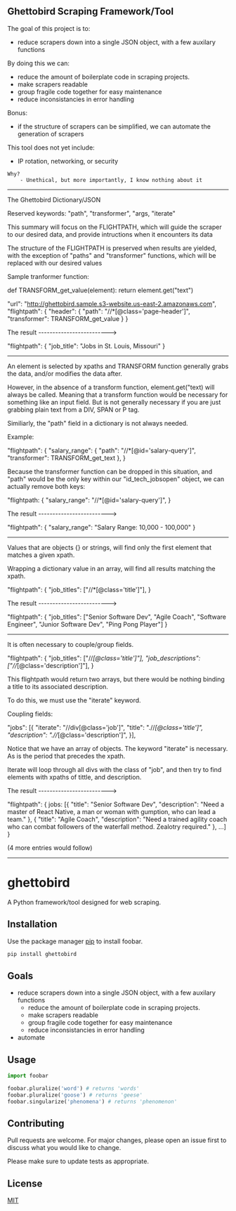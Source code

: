 Ghettobird Scraping Framework/Tool
-----------------------------
The goal of this project is to:
   - reduce scrapers down into a single JSON object, with a few auxilary functions

By doing this we can:
   - reduce the amount of boilerplate code in scraping projects.
   - make scrapers readable
   - group fragile code together for easy maintenance
   - reduce inconsistancies in error handling

Bonus:
 
   - if the structure of scrapers can be simplified, we can automate the generation
     of scrapers

This tool does not yet include:
   - IP rotation, networking, or security

    Why?
        - Unethical, but more importantly, I know nothing about it

---------------------------------------------------------------------------------
The Ghettobird Dictionary/JSON

Reserved keywords: "path", "transformer", "args, "iterate"

This summary will focus on the FLIGHTPATH, which will guide the scraper to our desired data, and provide intructions when it encounters its data

The structure of the FLIGHTPATH is preserved when results are yielded, with the exception of "paths" and "transformer" functions, which will be replaced with our desired values

Sample tranformer function:

def TRANSFORM_get_value(element):
    return element.get("text")

"url": "http://ghettobird.sample.s3-website.us-east-2.amazonaws.com",
"flightpath": {
    "header": {
        "path": "//*[@class='page-header']",
        "transformer": TRANSFORM_get_value
    }
}

The result ------------------------->

"flightpath": {
    "job_title": "Jobs in St. Louis, Missouri"
}

--------------------------------------

An element is selected by xpaths and TRANSFORM function generally grabs the data, and/or modifies the data after. 

However, in the absence of a transform function, element.get("text) will always be called. Meaning that a transform function would be necessary for something 
like an input field. But is not generally necessary if you are just grabbing plain text from a DIV, SPAN or P tag.

Similiarly, the "path" field in a dictionary is not always needed.

Example:

"flightpath": {
    "salary_range": {
         "path": "//*[@id='salary-query']",
         "transformer": TRANSFORM_get_text
    },
}

Because the transformer function can be dropped in this situation, and "path" would be the only key within our "id_tech_jobsopen" object, we can actually remove both keys:

"flightpath: {
    "salary_range": "//*[@id='salary-query']",
}

The result ------------------------->

"flightpath": {
    "salary_range":  "Salary Range: 10,000 - 100,000"
}

--------------------------------------

Values that are objects {} or strings, will find only the first element that matches a given xpath. 

Wrapping a dictionary value in an array, will find all results matching the xpath.

"flightpath": {
    "job_titles": ["//*[@class='title']"],
}

The result ------------------------->

"flightpath": {
    "job_titles": ["Senior Software Dev", "Agile Coach", "Software Engineer", "Junior Software Dev", "Ping Pong Player"]
}

-------------------------------------

It is often necessary to couple/group fields.

"flightpath": {
    "job_titles": ["//*[@class='title']"],
    "job_descriptions": ["//*[@class='description']"],
}

This flightpath would return two arrays, but there would be nothing binding a title to its associated description.

To do this, we must use the "iterate" keyword.

Coupling fields: 

"jobs": [{
             "iterate": "//div[@class='job']",
             "title": ".//*[@class='title']",
             "description": ".//*[@class='description']",
         }],

Notice that we have an array of objects. The keyword "iterate" is necessary. As is the period that precedes the xpath. 

Iterate will loop through all divs with the class of "job", and then try to find elements with xpaths of tittle, and description. 

The result ------------------------->

"flightpath": {
    jobs: [{
        "title": "Senior Software Dev",
        "description": "Need a master of React Native, a man or woman with gumption, who can lead a team."
    },
    {
        "title": "Agile Coach",
        "description": "Need a trained agility coach who can combat followers of the waterfall method. Zealotry required."
    },
    ...]
}

(4 more entries would follow)

-------------------------------------






# ghettobird

A Python framework/tool designed for web scraping.

## Installation

Use the package manager [pip](https://pip.pypa.io/en/stable/) to install foobar.

```bash
pip install ghettobird
```

## Goals

- reduce scrapers down into a single JSON object, with a few auxilary functions
   - reduce the amount of boilerplate code in scraping projects.
   - make scrapers readable
   - group fragile code together for easy maintenance
   - reduce inconsistancies in error handling
- automate 

## Usage

```python
import foobar

foobar.pluralize('word') # returns 'words'
foobar.pluralize('goose') # returns 'geese'
foobar.singularize('phenomena') # returns 'phenomenon'
```

## Contributing
Pull requests are welcome. For major changes, please open an issue first to discuss what you would like to change.

Please make sure to update tests as appropriate.

## License
[MIT](https://choosealicense.com/licenses/mit/)